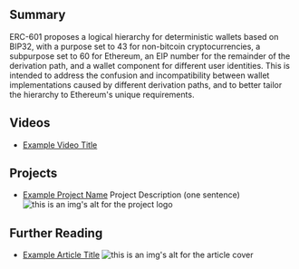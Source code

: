## Summary

ERC-601 proposes a logical hierarchy for deterministic wallets based on BIP32, with a purpose set to 43 for non-bitcoin cryptocurrencies, a subpurpose set to 60 for Ethereum, an EIP number for the remainder of the derivation path, and a wallet component for different user identities. This is intended to address the confusion and incompatibility between wallet implementations caused by different derivation paths, and to better tailor the hierarchy to Ethereum's unique requirements.

## Videos

- [Example Video Title](https://www.youtube.com/watch?v=TDGq4aeevgY)

## Projects

- [Example Project Name](https://xxxx.xxx/xxxxx) Project Description (one sentence) ![this is an img's alt for the project logo](https://xxxx.xxx/project-logo.xxx)

## Further Reading

- [Example Article Title](https://xxxx.xxx/xxxxx) ![this is an img's alt for the article cover](https://xxxx.xxx/article-cover.xxx)
